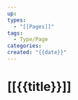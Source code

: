 ```yaml
---
up: 
types:
  - "[[Pages]]"
tags:
  - Type/Page
categories: 
created: "{{date}}"
---
```

# [[{{title}}]]
